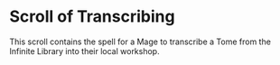 # Scroll of Transcribing

This scroll contains the spell for a Mage to transcribe a Tome from the Infinite Library into their local workshop.

